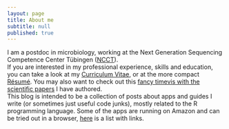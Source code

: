 ```yaml
---
layout: page
title: About me
subtitle: null
published: true
---
```



I am a postdoc in microbiology, working at the Next Generation Sequencing Competence Center Tübingen ([NCCT](https://www.medizin.uni-tuebingen.de/en/Research/Research+Infrastructure/NCCT+%28NGS+Competence+Center+T%C3%BCbingen%29+.html)).   
If you are interested in my professional experience, skills and education, you can take a look at my [Curriculum Vitae](https://angelovangel.github.io/cv), or at the more compact [Résumé](https://angelovangel.github.io/resume). You may also want to check out this [fancy timevis with the scientific papers](https://angelovangel.github.io/pub-timevis) I have authored.   
This blog is intended to be a collection of posts about apps and guides I write (or sometimes just useful code junks), mostly related to the R programming language. Some of the apps are running on Amazon and can be tried out in a browser, [here](https://angelovangel.github.io/portfolio) is a list with links.
